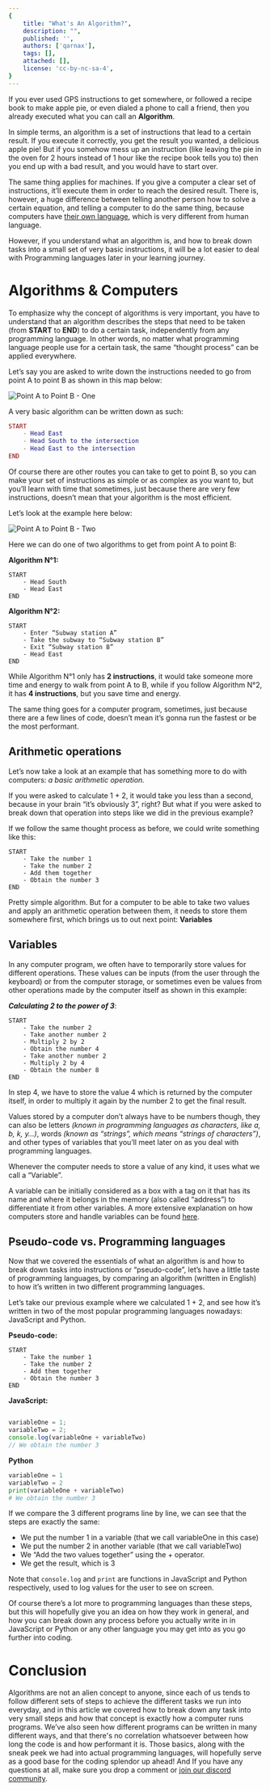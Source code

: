 ```yaml
---
{
	title: "What's An Algorithm?",
	description: "",
	published: '',
	authors: ['qarnax'],
	tags: [],
	attached: [],
	license: 'cc-by-nc-sa-4',
}
---
```


If you ever used GPS instructions to get somewhere, or followed a recipe book to make apple pie, or even dialed a phone to call a friend, then you already executed what you can call an **Algorithm**.

In simple terms, an algorithm is a set of instructions that lead to a certain result. If you execute it correctly, you get the result you wanted, a delicious apple pie!
But if you somehow mess up an instruction (like leaving the pie in the oven for 2 hours instead of 1 hour like the recipe book tells you to) then you end up with a bad result, and you would have to start over.

The same thing applies for machines. If you give a computer a clear set of instructions, it’ll execute them in order to reach the desired result. There is, however, a huge difference between telling another person how to solve a certain equation, and telling a computer to do the same thing, because computers have [their own language](https://unicorn-utterances.com/posts/how-computers-speak#hdd), which is very different from human language.

However, if you understand what an algorithm is, and how to break down tasks into a small set of very basic instructions, it will be a lot easier to deal with Programming languages later in your learning journey.

# Algorithms & Computers

To emphasize why the concept of algorithms is very important, you have to understand that an algorithm describes the steps that need to be taken (from **START** to **END**) to do a certain task, independently from any programming language.
In other words, no matter what programming language people use for a certain task, the same “thought process” can be applied everywhere.

Let’s say you are asked to write down the instructions needed to go from point A to point B as shown in this map below:

![Point A to Point B - One](./mapOne.png)

A very basic algorithm can be written down as such:

```Lua
START
	- Head East
	- Head South to the intersection
	- Head East to the intersection
END
```

Of course there are other routes you can take to get to point B, so you can make your set of instructions as simple or as complex as you want to, but you’ll learn with time that sometimes, just because there are very few instructions, doesn’t mean that your algorithm is the most efficient.

Let’s look at the example here below:

![Point A to Point B - Two](./mapTwo.png)

Here we can do one of two algorithms to get from point A to point B:

**Algorithm N°1:**
```
START
	- Head South
	- Head East
END
```

**Algorithm N°2:**
```
START
	- Enter “Subway station A”
	- Take the subway to “Subway station B”
	- Exit “Subway station B”
	- Head East
END
```

While Algorithm N°1 only has **2 instructions**, it would take someone more time and energy to walk from point A to B, while if you follow Algorithm N°2, it has **4 instructions**, but you save time and energy.

The same thing goes for a computer program, sometimes, just because there are a few lines of code, doesn’t mean it’s gonna run the fastest or be the most performant.

## Arithmetic operations

Let’s now take a look at an example that has something more to do with computers: *a basic arithmetic operation.*

If you were asked to calculate 1 + 2, it would take you less than a second, because in your brain “it’s obviously 3”, right? But what if you were asked to break down that operation into steps like we did in the previous example?

If we follow the same thought process as before, we could write something like this:

```
START
	- Take the number 1
	- Take the number 2
	- Add them together
	- Obtain the number 3
END
```

Pretty simple algorithm. But for a computer to be able to take two values and apply an arithmetic operation between them, it needs to store them somewhere first, which brings us to out next point: **Variables**

## Variables

In any computer program, we often have to temporarily store values for different operations. These values can be inputs (from the user through the keyboard) or from the computer storage, or sometimes even be values from other operations made by the computer itself as shown in this example:

**_Calculating 2 to the power of 3_**:
```
START
	- Take the number 2
	- Take another number 2
	- Multiply 2 by 2
	- Obtain the number 4
	- Take another number 2
	- Multiply 2 by 4
	- Obtain the number 8
END
```

In step 4, we have to store the value 4 which is returned by the computer itself, in order to multiply it again by the number 2 to get the final result.

Values stored by a computer don’t always have to be numbers though, they can also be letters _(known in programming languages as characters, like a, b, k, y…)_, words _(known as “strings”, which means “strings of characters”)_, and other types of variables that you’ll meet later on as you deal with programming languages.

Whenever the computer needs to store a value of any kind, it uses what we call a “Variable”.

A variable can be initially considered as a box with a tag on it that has its name and where it belongs in the memory (also called “address”) to differentiate it from other variables.
A more extensive explanation on how computers store and handle variables can be found [here](https://unicorn-utterances.com/posts/how-computers-speak).

## Pseudo-code vs. Programming languages

Now that we covered the essentials of what an algorithm is and how to break down tasks into instructions or “pseudo-code”, let’s have a little taste of programming languages, by comparing an algorithm (written in English) to how it’s written in two different programming languages.

Let’s take our previous example where we calculated 1 + 2, and see how it’s written in two of the most popular programming languages nowadays: JavaScript and Python.

**Pseudo-code:**
```
START
	- Take the number 1
	- Take the number 2
	- Add them together
	- Obtain the number 3
END
```

**JavaScript:**
```JavaScript

variableOne = 1;
variableTwo = 2;
console.log(variableOne + variableTwo)
// We obtain the number 3
```

**Python**
```Python
variableOne = 1
variableTwo = 2
print(variableOne + variableTwo)
# We obtain the number 3
```

If we compare the 3 different programs line by line, we can see that the steps are exactly the same:
- We put the number 1 in a variable (that we call variableOne in this case)
- We put the number 2 in another variable (that we call variableTwo)
- We “Add the two values together” using the + operator.
- We get the result, which is 3

Note that `console.log` and `print` are functions in JavaScript and Python respectively, used to log values for the user to see on screen.

Of course there’s a lot more to programming languages than these steps, but this will hopefully give you an idea on how they work in general, and how you can break down any process before you actually write in in JavaScript or Python or any other language you may get into as you go further into coding.

# Conclusion

Algorithms are not an alien concept to anyone, since each of us tends to follow different sets of steps to achieve the different tasks we run into everyday, and in this article we covered how to break down any task into very small steps and how that concept is exactly how a computer runs programs.
We’ve also seen how different programs can be written in many different ways, and that there's no correlation whatsoever between how long the code is and how performant it is.
Those basics, along with the sneak peek we had into actual programming languages, will hopefully serve as a good base for the coding splendor up ahead! And If you have any questions at all, make sure you drop a comment or [join our discord community](https://discord.gg/FMcvc6T).

